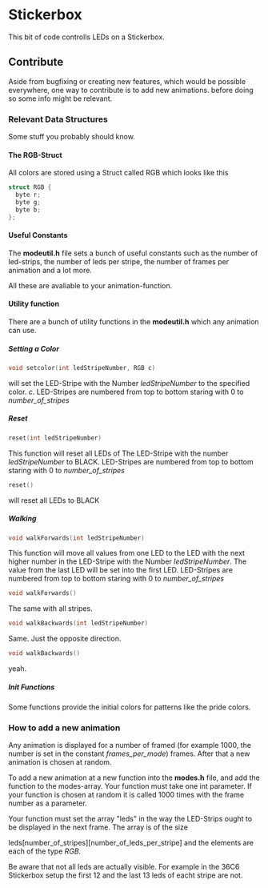 # Stickerbox

This bit of code controlls LEDs on a Stickerbox.

## Contribute

Aside from bugfixing or creating new features, which would be possible everywhere,
one way to contribute is to add new animations. before doing so some info might
be relevant.

### Relevant Data Structures

Some stuff you probably should know.

#### The RGB-Struct
All colors are stored using a Struct called RGB which looks like this

```c++
struct RGB {
  byte r;
  byte g;
  byte b;
};
```

#### Useful Constants

The **modeutil.h** file sets a bunch of useful constants such as the number of
led-strips, the number of leds per stripe, the number of frames per animation
and a lot more.

All these are avaliable to your animation-function.

#### Utility function

There are a bunch of utility functions in the **modeutil.h** which any animation
can use.

##### Setting a Color
```c++
void setcolor(int ledStripeNumber, RGB c)
```
will set the LED-Stripe with the Number *ledStripeNumber* to the specified color.  *c*. LED-Stripes are numbered from top to bottom staring with 0 to *number_of_stripes*

##### Reset
```c++
reset(int ledStripeNumber)
```
This function will reset all LEDs of The LED-Stripe with the number *ledStripeNumber* to BLACK. LED-Stripes are numbered from top to bottom staring with 0 to *number_of_stripes*

```c++
reset()
```
will reset all LEDs to BLACK

##### Walking
```c++
void walkForwards(int ledStripeNumber)
```
This function will move all values from one LED to the LED with the next higher number in the LED-Stripe with the Number *ledStripeNumber*. The value from the last LED will be set into the first LED. LED-Stripes are numbered from top to bottom staring with 0 to *number_of_stripes*
```c++
void walkForwards()
```
The same with all stripes.
```c++
void walkBackwards(int ledStripeNumber)
```
Same. Just the opposite direction.
```c++
void walkBackwards()
```
yeah.
##### Init Functions
Some functions provide the initial colors for patterns like the pride colors.

### How to add a new animation

Any animation is displayed for a number of framed (for example 1000, the number is set in the constant *frames_per_mode*) frames. After that a new animation is
chosen at random.

To add a new animation at a new function into the **modes.h** file, and add the
function to the modes-array. Your function must take one int parameter. If
your function is chosen at random it is called 1000 times with the frame
number as a parameter.

Your function must set the array "leds" in the way the LED-Strips ought to be
displayed in the next frame. The array is of the size

leds[number_of_stripes][number_of_leds_per_stripe] and the elements are each of
the type *RGB*.

Be aware that not all leds are actually visible. For example in the 36C6 Stickerbox setup the first 12 and the last 13
leds of eacht stripe are not.
